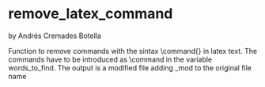 # remove_latex_command
by Andrés Cremades Botella


Function to remove commands with the sintax \command{} in latex text.
The commands have to be introduced as \command in the variable words_to_find. 
The output is a modified file adding _mod to the original file name
